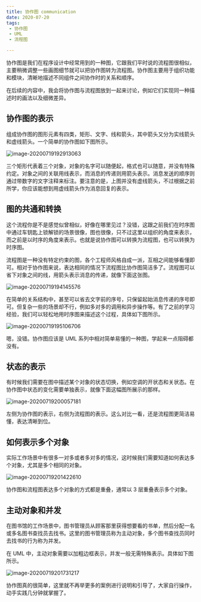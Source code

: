 ```yaml
---
title: 协作图 communication
date: 2020-07-20
tags:
 - 协作图
 - UML
 - 流程图

---
```


协作图是我们在程序设计中经常用到的一种图，它跟我们平时说的流程图很相似，主要稍微调整一些画图细节就可以把协作图转为流程图。协作图主要用于组织功能和模块，清晰地描述不同组件之间协作时的关系和顺序。

在后续的内容中，我会将协作图与流程图放到一起来讨论，例如它们实现同一种描述时的画法以及细微差异。



## 协作图的表示

组成协作图的图形元素有四类，矩形、文字、线和箭头，其中箭头又分为实线箭头和虚线箭头。一个简单的协作图如下图所示。

![image-20200719192913063](http://can.sfhfpc.com/uPic/image-20200719192913063.png)

三个矩形代表着三个对象，对象的名字可以随便起，格式也可以随意，并没有特殊约定。对象之间的关联用线表示，而消息的传递则用箭头表示。消息发送的顺序则通过带数字的文字注释来标注。要注意的是，上图并没有虚线箭头，不过根据之前所学，你应该能想到用虚线箭头作为消息回复的表示。



## 图的共通和转换

这个流程你是不是感觉似曾相似，好像在哪里见过？没错，这跟之前我们在时序图中通过车钥匙上锁解锁的场景很像，图也很像，只不过这里以组织的角度来表示，而之前是以时序的角度来表示。也就是说协作图可以转换为流程图，也可以转换为时序图。

流程图是一种没有特定约束的图，各个工程师风格自成一派，互相之间能够看懂即可。相对于协作图来说，表达相同的情况下流程图比协作图简洁多了。流程图可以省下对象之间的线，用箭头表示消息的传递，就像下面这张图。

![image-20200719194145576](http://can.sfhfpc.com/uPic/image-20200719194145576.png)

在简单的关系结构中，甚至可以省去文字前的序号，只保留起始消息传递的序号即可。但复杂一些的场景却不行，例如多对多的调用和异步操作等。有了之前的学习经验，我们可以轻松地用时序图来描述这个过程，具体如下图所示。

![image-20200719195106706](http://can.sfhfpc.com/uPic/image-20200719195106706.png)

嗯，没错。协作图应该是 UML 系列中相对简单易懂的一种图，学起来一点阻碍都没有。

## 状态的表示

有时候我们需要在图中描述某个对象的状态切换，例如空调的开状态和关状态。在协作图中状态的变化需要单独表示，就像下面这幅图所展示的那样。

![image-20200719200057181](http://can.sfhfpc.com/uPic/image-20200719200057181.png)

左侧为协作图的表示，右侧为流程图的表示。这么对比一看，还是流程图更简洁易懂，表达清晰到位。



## 如何表示多个对象

实际工作场景中有很多一对多或者多对多的情况，这时候我们需要知道如何表达多个对象，尤其是多个相同的对象。

![image-20200719201422610](http://can.sfhfpc.com/uPic/image-20200719201422610.png)

协作图和流程图表达多个对象的方式都是重叠，通常以 3 层重叠表示多个对象。



## 主动对象和并发

在图书馆的工作场景中，图书管理员从顾客那里获得想要看的书单，然后分配一名或多名图书查找员去找书。这里的图书管理员称为主动对象，多个图书查找员同时去找书的行为称为并发。

在 UML 中，主动对象需要以加粗边框表示，并发一般无需特殊表示。具体如下图所示。

![image-20200719201731217](http://can.sfhfpc.com/uPic/image-20200719201731217.png)

协作图真的很简单，这里就不再举更多的案例进行说明和引导了，大家自行操作，动手实践几分钟就掌握了。